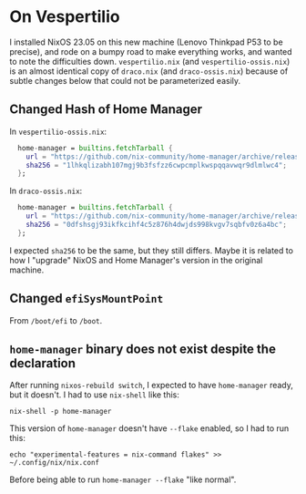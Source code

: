 # On Vespertilio

I installed NixOS 23.05 on this new machine (Lenovo Thinkpad P53 to be precise),
and rode on a bumpy road to make everything works, and wanted to note the
difficulties down. `vespertilio.nix` (and `vespertilio-ossis.nix`) is an almost
identical copy of `draco.nix` (and `draco-ossis.nix`) because of subtle changes
below that could not be parameterized easily.

## Changed Hash of Home Manager

In `vespertilio-ossis.nix`:

```nix
  home-manager = builtins.fetchTarball {
    url = "https://github.com/nix-community/home-manager/archive/release-23.05.tar.gz";
    sha256 = "1lhkqlizabh107mgj9b3fsfzz6cwpcmplkwspqqavwqr9dlmlwc4";
  };
```

In `draco-ossis.nix`:

```nix
  home-manager = builtins.fetchTarball {
    url = "https://github.com/nix-community/home-manager/archive/release-23.05.tar.gz";
    sha256 = "0dfshsgj93ikfkcihf4c5z876h4dwjds998kvgv7sqbfv0z6a4bc";
  };
```

I expected `sha256` to be the same, but they still differs. Maybe it is related
to how I "upgrade" NixOS and Home Manager's version in the original machine.

## Changed `efiSysMountPoint`

From `/boot/efi` to `/boot`.

## `home-manager` binary does not exist despite the declaration

After running `nixos-rebuild switch`, I expected to have `home-manager` ready,
but it doesn't. I had to use `nix-shell` like this:

```shell
nix-shell -p home-manager
```

This version of `home-manager` doesn't have `--flake` enabled, so I had to run
this:

```shell
echo "experimental-features = nix-command flakes" >> ~/.config/nix/nix.conf
```

Before being able to run `home-manager --flake` "like normal".

